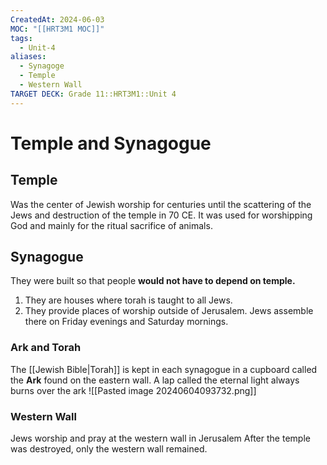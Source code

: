 ```yaml
---
CreatedAt: 2024-06-03
MOC: "[[HRT3M1 MOC]]"
tags:
  - Unit-4
aliases:
  - Synagoge
  - Temple
  - Western Wall
TARGET DECK: Grade 11::HRT3M1::Unit 4
---
```


# Temple and Synagogue

## Temple
Was the center of Jewish worship for centuries until the scattering of the Jews and destruction of the temple in 70 CE. It was used for worshipping God and mainly for the ritual sacrifice of animals.
<!--ID: 1717533948770-->


## Synagogue
They were built so that people **would not have to depend on temple.**
1. They are houses where torah is taught to all Jews.
2. They provide places of worship outside of Jerusalem.
Jews assemble there on Friday evenings and Saturday mornings.
<!--ID: 1717533948775-->



### Ark and Torah
The [[Jewish Bible|Torah]] is kept in each synagogue in a cupboard called the **Ark** found on the eastern wall.
A lap called the eternal light always burns over the ark
![[Pasted image 20240604093732.png]]
<!--ID: 1717533948778-->


### Western Wall
Jews worship and pray at the western wall in Jerusalem
After the temple was destroyed, only the western wall remained.
<!--ID: 1717532982769-->
